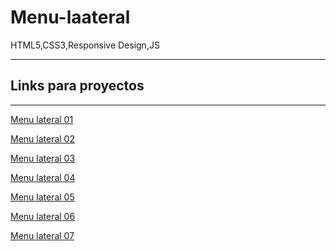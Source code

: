 # Menu-laateral
HTML5,CSS3,Responsive Design,JS


-----------
 ## Links para proyectos                                          
 -----------
 
 <a href="https://xbernardoalvez66.github.io/Menu-lateral/Menu-lateral/Menu-lateral-01/index.html"> Menu lateral 01 </a> 
 
 <a href="https://xbernardoalvez66.github.io/Menu-lateral/Menu-lateral/Menu-lateral-02/index.html">Menu lateral  02 </a>
 
  <a href="https://xbernardoalvez66.github.io/Menu-lateral/Menu-lateral/Menu-lateral-03/index.html"> Menu lateral 03  </a>
  
  
 
 <a href="https://xbernardoalvez66.github.io/Menu-lateral/Menu-lateral/Menu-lateral-04/index.html">Menu lateral  04 </a>
 
 <a href="https://xbernardoalvez66.github.io/Menu-lateral/Menu-lateral/Menu-lateral-05/index.html"> Menu lateral 05 </a>
 
 
  <a href="https://xbernardoalvez66.github.io/Menu-lateral/Menu-lateral/Menu-lateral-06/index.html"> Menu lateral 06 </a>
  
   <a href="https://xbernardoalvez66.github.io/Menu-lateral/Menu-lateral/Menu-lateral-07/index.html"> Menu lateral 07 </a>
   
  
